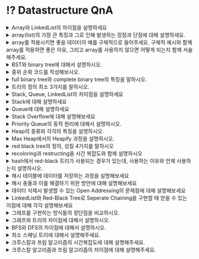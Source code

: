 # ⁉️ Datastructure QnA

<details>
<summary>Array와 LinkedList의 차이점을 설명하세요</summary>
<div markdown="2">       
먼저 원하는 원소에 접근할때 Array는 random access를 지원합니다.

인덱스를 통해 O(1)의 시간복잡도로 접근할 수 있습니다.

반면 Linkedlist는 sequential access를 지원합니다. 원하는 요소에 접근할 때 순차적으로 검색하며 찾아야해서 시간복잡도는 O(n)이 됩니다.

삽입/삭제의 경우 배열은 O(n)의 시간복잡도가 걸리고, 링크트리스트는 O(1)이 소요됩니다.

저장 방식도 배열에서 요소들은 인접한 메모리 위치에 연이어 저장됩니다. 반면 링크트리스트에서는 새로운 요소에 할당된 메모리 위치 주소가 링크트리스트의 이전 요소에 저장됩니다.

배열에서 메모리는 배열이 선언되자마자 compile time에 할당되어 집니다. (정적 메모리 할당)

링크트리스트에서 새로운 노드가 추가될 때 메모리를 runtime에 할당합니다. (동적 메모리 할당)

배열은 stack 섹션에 메모리 할당이 이루어지고 링크트 리스트는 heap 섹션에 메모리 할당이 이루어집니다.
</div>
</details>


<details>
<summary>array(list)의 가장 큰 특징과 그로 인해 발생하는 장점과 단점에 대해 설명하세요.</summary>
<div markdown="2">       

**array**

배열의 가장 큰 특징은 순차적으로 데이터를 저장한다는 점입니다.

데이터에 순서가 있기 때문에 0부터 시작하는 인덱스가 존재하며, 인덱스를 사용해 특정 요소를 찾고 조작이 가능하다는 것이 array의 장점입니다.

반면에 이에 따른 단점도 존재하는데, 순차적으로 존재하는 데이터의 중간에 요소가 삽입되거나 삭제되는 경우 그 뒤의 모든 요소들을 한칸씩 밀거나 당겨줘야하는 단점이 있습니다.

이런 경우 메모리 상에서 이루어지는 작업이 다른 자료구조에 비해 커지기 때문에 배열은 정보가 자주 삭제되거나 추가되는 데이터를 담기에는 적절치 않습니다.

**list**

리스트는 순서대로 저장하는 자료구조입니다.

구현 방식에 따라 크게 array list와 linked list로 나누어집니다.

array list

배열을 이용하여 리스트를 구현한 것을 의미합니다.

따라서 가장 큰 특징은 배열과 같이 순차적으로 데이터를 저장한다는 점입니다.

인덱스를 이용해서 특정 원소에 접근이 빠르다는 장점이 있고 데이터의 추가와 삭제가 느리다는 단점이 있습니다.

또한 리스트의 크기보다 저장할 데이터의 양이 많을 때 메모리의 사이즈를 다시 조정해야하는 문제가 발생합니다. 새로운 메모리를 찾아 복제해야하므로 시간이 오래 걸립니다.

linked list

가장 큰 특징은 각 노드에 다음 노드의 주소를 저장한다는 점입니다.

고정된 크기를 갖지 않기 때문에 동적으로 메모리 사용이 가능합니다. 또한 삽입/삭제 연산 시 O(1)의 시간복잡도를 갖는 장점이 있습니다.

반면에 특정 위치의 데이터를 검색할때 순차적으로 검색하여 찾아야하므로 O(n)의 시간복잡도를 갖는 단점이 있습니다.

</div>
</details>

<details>
<summary>array를 적용시키면 좋을 데이터의 예를 구체적으로 들어주세요. 구체적 예시와 함께 array를 적용하면 좋은 이유, 그리고 array를 사용하지 않으면 어떻게 되는지 함께 서술해주세요.</summary>
<div markdown="2">       

달 별 주식 차트 데이터가 있습니다.

달 별 주식 차트에 대한 데이터는 요소가 중간에 새롭게 추가되거나 삭제되는 정보가 아니며, 날자별로 주식 가격이 차례대로 저장되어야 하는 데이터 입니다.

순서가 중요한 데이터이므로 배열과 같이 순서를 보존해주는 자료구조를 사용하는 것이 좋습니다.

순서가 없는 자료구조를 사용하는 경우에는 날짜별 주식 가격을 확인하기 어렵고, 매번 전체 자료를 읽어 들이고 비교해야 하는 문제가 발생합니다.

</div>
</details>

<details>
<summary>BST와 binary tree에 대해서 설명하시오.</summary>
<div markdown="2">       
binary search tree는 binary tree의 성질을 자식노드를 최대 2개까지 가지는 성질과 트리의 성질을 만족하고, 새로운 정의인 왼쪽 자식 노드에는 자기 자신보다 작은 키값을 오른 쪽은 자기 자신보다 큰 키값을 가지는 노드를 가지는 tree 구조입니다. 이런 성질과 함께 균형 잡힌 트리의 경우에 O(logn)의 시간 복잡도를 가진다. 균형 잡힌 트리를 구성하기 위해서 Red-black tree나 AVL tree를 이용한다.
</div>
</details>


<details>
<summary>중위 순회 코드를 작성해보시오.</summary>
<div markdown="2">       
```def inorder(self, node):
	if self.node == None:
		return
	self.inorder(node.left)
	print(node.key, end= ' ')
	self.inorder(node.right)
```
</div>
</details>


<details>
<summary>full binary tree와 complete binary tree의 특징을 말하시오.</summary>
<div markdown="2">       
full binary tree는 잎새 노드를 제외한 모든 노드가 자식 노드를 2개 아니면 0개 가지고 있다. complete binary tree는 마지막 레벨을 제외한 모든 레벨에서 노드들이 왼쪽 단말 노드부터 꽉 채워진ㄴ 이진트리이다. complete binary tree는 1차원 배열로도 표현이 가능하다.
</div>
</details>

<details>
<summary>트리의 정의 최소 3가지를 말하시오.</summary>
<div markdown="2">       
트리는 사이클을 가지지 않고 노드에서 모든 정점이 연결된 구조를 가지며, 간선의 개수가 노드의 개수-1이다. 또 간선 하나를 자르면 트리가 두 개로 분리된다. 마지막으로 임의의 노드에서 다른 노드로 가는 경로는 유일하다.
</div>
</details>


<details>
<summary>Stack, Queue, LinkedList의 차이점을 설명하세요</summary>
<div markdown="2">       
Stack은 먼저 들어간 데이터가 가장 늦게 나오는 LIFO 구조입니다. Queue는 먼저 들어간 데이터가 먼저 나오는 FIFO 구조입니다. LinkedList는 각각의 데이터가 그 다음 데이터를 가리키는 하나의 참조만 갖는 구조입니다.
</div>
</details>

<details>
<summary>Stack에 대해 설명하세요</summary>
<div markdown="2">       
스택은 LIFO의 원리로 동작하는 선형적인 자료구조입니다. 스택은 데이터를 한쪽으로 삽입하고 삭제하기 때문에 데이터는 들어간 반대 순서로 나오는 특징을 가집니다. 스택의 이러한 특징을 활용하여 “웹 브라우저 뒤로가기”,”후위 표기법 계산”, “수식의 괄호 검사” 을 할 수 있습니다.
</div>
</details>

<details>
<summary>Queue에 대해 설명하세요</summary>
<div markdown="2">       
큐는 FIFO의 원리로 동작하는 자료구조입니다. 큐는 데이터를 한쪽에서 삽입하고 다른 한쪽에서 삭제하기 때문에 데이터가 들어간 순서대로 나오는 특징을 가집니다. 큐의 이러한 특징을 활용하여 “BFS 그래프 탐색”, “CPU 프로세스 스케쥴링” 을 할 수 있습니다
</div>
</details>

<details>
<summary>Stack Overflow에 대해 설명해보세요</summary>
<div markdown="2">       
운영체제의 메모리 영역중 함수의 지역변수, 매개변수가 저장되는 스택영역이 있습니다. 함수가 과도하게 호출되어 스택영역공간이 가득차게 되면 stack overflow가 발생할 수 있습니다.
</div>
</details>

<details>
<summary>Priority Queue의 동작 원리에 대해서 설명하시오.</summary>
<div markdown="2">       
우선순위 큐는 가장 우선순위가 높은 데이터를 먼저 꺼내기 위해 고안된 자료구조입니다. 우선순위 큐를 구현하기 위해서 힙으로 구현하는 것이 가장 효율적입니다. 따라서 힙에 대해 설명드리면 힙은 완전 이진 트리의 일종으로 루트 노드의 값이 최대면 최대힙, 최소면 최소힙으로 표현합니다. 힙의 이러한 특징으로 힙의 루트노드를 꺼낸다면 우선순위 큐의 목적인 우선순위가 가장 높은 데이터를 얻을 수 있는 것입니다. 힙은 모든 노드가 자신의 자식 노드보다 우선순위가 높다는 성질을 가지고 있어 이 성질을 통해 삽입과 삭제 연산 모두 O(logN)의 시간복잡도를 가지게 되는데 이는 배열, 연결리스트로 구현한 우선순위 큐보다 효율적입니다.
</div>
</details>

<details>
<summary>Heap의 종류와 각각의 특징을 설명하시오.</summary>
<div markdown="2">       
힙의 종류에는 최소힙과 최대힙이 있습니다. 최소힙은 부모 노드의  키 값이 자식 노드의 키 값보다 작거나 같은 완전 이진 트리입니다. 따라서 루트 노드가 가장 작은 값을 가지게 됩니다. 이와 반대로 최대힙은 부모 노드의 키 값이 자식 노드의 키 값보다 크거나 같은 완전 이진 트리입니다. 따라서 루트 노드가 가장 큰 값을 가지게 됩니다.
</div>
</details>

<details>
<summary>Max Heap에서의 Heapify 과정을 설명하시오.</summary>
<div markdown="2">       
원소 삽입 과정을 예로 들면 먼저 가장 말단의 노드에 원소를 삽입합니다. 다음 부모 노드와 비교해서 자식 노드가 크다면 교환하고 작다면 해당 부분에서 정지해 Heapify가 완료됩니다.  이런 로직을 최대힙의 성질을 만족할 때까지 반복합니다.
원소 삭제 과정에서는 먼저 루트 노드를 삭제하고 마지막 원소를 루트로 이동 후에 큰 값을 가진 자식과 위치를 교환해 가며 힙 구조를 완성시킵니다.
</div>
</details>


<details>
<summary>red black tree의 정의, 성질 4가지를 말하시오</summary>
<div markdown="2">       
red black tree는 다음 네가지의 조건을 만족해야한다. 루트 노드의 색깔은 검정이다(root property). 모든 leaf노드는 검정이다(external property). 빨강노드의 자식은 반드시 검정이다(internal property). 마지막으로 리프노드에서 루트 노드까지 가는 경로에서 만나는 블랙 노드의 개수는 같다.(depth property)
</div>
</details>

<details>
<summary>recoloring과 restructing을 시간 복잡도와 함께 설명하시오</summary>
<div markdown="2">       
restructing은 부모의 형제 노드가 검정색일 때 수행한다. restructing은 삽입된 노드, 부모 노드, 조부모 노드 이 세가지를 정렬하고 bst 성질에 맞게 트리구조로 바꾼 뒤에 중간 값을 루트로 달고 검정색으로 칠한뒤 나머지 노드는 빨강색으로 칠한다. 삽입을 하기 위해서 위치를 검색하는 시간 복잡도가 O(logn)이고 삽입과 정렬 모두 상수 시간이 들어서 최종적으로 restructing은 O(logn)의 시간 복잡도를 가진다. 
recoloring은 부모의 형제 노드의 색깔이 빨강색일때 진행한다. 부모와 부모의 형제의 색깔을 검정으로 만들어주고 삽입된 노드의 부모의 부모는 빨강색으로 바꾼다. 만약 부모가 root node라면 부모의 부모 색깔은 검정이 되고, 만약에 어떤 트리의 일부분인 서브트리라면 부모의 형제 색깔을 보고 restructing이나 recoloring을 다시 수행한다. 이에 따른 시간 복잡도는 restructing과 마찬가지로 insert해줄 위치를 찾는데 O(logn)시간이 걸리며 색깔만 바꿔주는데 상수시간이 걸려 최종적인 recoloring의 시간 복잡도는 O(logn)이다.
</div>
</details>

<details>
<summary>hash에서 red-black 트리가 사용되는 경우가 있는데, 사용하는 이유와 언제 사용하는지 설명하시오.</summary>
<div markdown="2">       
hash의 seperate chaining을 할 때, red-black tree로 링크드 리스트를 대체할 때가 있다. threshold가 8이상인 경우에 chaining하는 부분을  red-black tree로 구성하는 것이다. 그 이유는 링크드 리스트의 경우 검색의 시간 복잡도가 O(n)인데, red-black tree로 치환하게 되면 O(logn)으로 해시 충돌 시 더 빠른 검색을 보장하기 때문이다.
</div>
</details>



<details>
<summary>해시 테이블에 데이터를 저장하는 과정을 설명해보세요</summary>
<div markdown="2">       
해시 테이블은 배열로 이루어져있고 key-value 쌍의 데이터를 저장하는 자료구조입니다.

해시 함수를 통해 데이터의 key값으로 해시값을 얻을 수 있습니다. 이렇게 얻은 데이터의 해시값은 해시 bucket의 index로 사용되고, 해당 index에 데이터가 저장됩니다.
</div>
</details>

<details>
<summary>해시 충돌과 이를 해결하기 위한 방안에 대해 설명해보세요</summary>
<div markdown="2">       
해시 충돌을 설명하기전에 해시 함수에 대해 알아야 합니다.

해시 함수는 임의 크기의 데이터를 고정 크기의 값으로 매핑하는데 사용되는 함수입니다. 임의 크기의 데이터를 고정 크기의 해시값으로 변환하는 과정에서 서로 다른 데이터가 동일한 해시값을 갖는 해시 충돌이 발생할 수 있습니다.

해시 충돌을 해결하는데에 Open Addressing, Seperate Chaining 방식이 사용됩니다.

Open Addressing은 해시 충돌이 발생하면 비어있는 bucket을 찾아 데이터를 삽입하는 방식입니다. 비어있는 bucket을 찾는 방식에는 linear probing, quadratic probing, double hashing 이 있습니다.

linear probing은 해시 충돌이 발생한 위치로부터 고정폭만큼 이동하면서 비어있는 bucket을 찾는 방식입니다. quadratic probing은 해시 충돌이 발생한 위치로부터 n^2 만큼 이동하면서 비어있는 bucket을 찾는 방식입니다. 마지막으로 double hashing 방식은 데이터의 해시값을 다른 해시 함수로 해싱하여 비어있는 bucket을 찾는 방식입니다.

Seperate Chaining은 해시 bucket을 LinkedList를 가리키는 포인터로 구성하여 해시 충돌 발생시 해당 bucket의 LinkedList에 데이터를 추가하는 방식입니다.

특정 버킷에 해당하는 LinkedList의 데이터가 8개가 되면 Red Black Tree로 구조를 변경합니다. 그 이유는 데이터가 많아지면 LinkedList 의 탐색 속도가 느려지기 때문입니다.

데이터가 6개로 줄어들면 다시 LinkedList로 구조를 변경합니다. 그 이유는 Red black Tree를 사용하므로써 가질 수 있는 속도 측면의 이점이 크지 않고, 오히려 메모리 소요가 더 크기 때문입니다.
</div>
</details>

<details>
<summary>데이터 삭제시 발생할 수 있는 Open Addressing의 문제점에 대해 설명해보세요</summary>
<div markdown="2">       
Open Addressing 의 타겟 데이터 탐색 알고리즘은 다음과 같습니다. 현재 방문한 버킷이 비어있다면 탐색을 종료하고, 비어있지 않을 경우 버킷속 데이터가 타겟 데이터와 동일한지 확인합니다.

이러한 Open Addressing의 탐색 방식으로 인해 삭제하고자 하는 데이터를 찾는 과정에서 빈 버킷을 만나면 탐색이 종료되는 문제가 나타날 수 있습니다.

이 문제를 해결하기 위해 삭제된 버킷에 dummy node를 채우거나 flag를 활용하여 탐색 과정에서 빈 버킷을 만나더라도 탐색을 이어가도록 할 수 있습니다
</div>
</details>


<details>
<summary>LinkedList와 Red-Black Tree로 Seperate Chaining을 구현할 때 얻을 수 있는 이점에 대해 각각 설명해보세요</summary>
<div markdown="2">       
Seperate Chaining 방식을 따르는 해시 테이블에서 해싱 충돌이 발생한 데이터가 8개 되면 LinkedList에서 Red Black Tree로 구조를 변경합니다.

데이터의 개수가 많을 수록 O(N)의 시간복잡도를 가진 LinkedList의 탐색 속도는 느려지지만, Red Black Tree는 O(logN)으로 비교적 준수한 탐색 속도를 가집니다.

해시 출돌이 발생한 데이터가 6개로 줄어들면 Red Black Tree에서 LinkedLisf로 구조를 변경합니다.

데이터 개수가 6개 정도이면 Red Black Tree를 사용하므로써 가질 수 있는 속도 측면의 이점이 그리 크지 않고, 오히려 메모리 소요가 크기 때문에 LinkedList로 구조를 변경합니다.
</div>
</details>





<details>
<summary>그래프를 구현하는 방식들의 장단점을 비교하시오.</summary>
<div markdown="2">       
그래프를 구현하는 방식에는 인접행렬로 구현하는 방법과 인접리스트로 구현하는 방법이 있습니다. 먼저 인접행렬은 2차원 배열로 그래프의 연결 관계를 모두 표현하는 방법입니다. 따라서 배열의 위치를 확인하면 두 점에 대한 연결 정보를 조회할 때 0(1)의 시간복잡도면 가능하다는 장점이 있지만 인접한 노드를 찾기 위해서는 모든 노드를 전부 순회해야하고 정점의 개수가 n개인 그래프는 간선의 수와 무관하게 항상 n^2의 메모리 공간이 필요하다는 단점이 있습니다.
다음으로 인접리스트는 각각의 정점에 인접한 정점들을 리스트로 표시하는 방법입니다. 필요한 만큼의 공간만 사용하기 때문에 인접행렬에 비해 공간의 낭비가 적고 정점들의 연결 정보를 탐색할 때 간선의 개수를 n개라고 했을때 O(n)의 시간이면 가능하다는 장점이 있지만 특정 두점이 연결되었는지 확인하려면 인접행렬에 비해 시간이 오래 걸린다는 단점이 있습니다.
</div>
</details>

<details>
<summary>그래프와 트리의 차이점에 대해서 설명하시오.</summary>
<div markdown="2">       
첫번째로 트리는 두 개의 정점 사이에 하나의 경로만 존재하는 반면 그래프는 노드 사이에 단방향 및 양방향 경로를 가질 수 있습니다. 두번쨰로 그래프에는 루프와 자체 루프가 있을 수 있지만 트리에는 루프와 자체 루프가 있을 수 없습니다. 세번째, 트리에는 계층적 구조가 있고 그래프는 네트워크 모델입니다.
</div>
</details>


<details>
<summary>BFS와 DFS의 차이점에 대해서 설명하시오.</summary>
<div markdown="2">       
DFS는 깊이 우선 탐색으로 탐색 노드의 인접 노드의 자식들을 모두 탐색하고, 다시 돌아와서 탐색 노드의 다른 인접 노드 자식들을 모드 탐색하는 방법으로 스택이나 재귀함수로 구현할 수 있습니다.
반면 BFS는 너비 우선 탐색으로 탐색 노드의 인접한 노드를 먼저 탐색하는 방법으로 큐를 이용해서 구현합니다.
두 방식 모두 조건 내의 모든 노드를 검색한다라면 인접 리스트로 구현하면 O(V+E), 인접 행렬로 구현하면 O(V^2)로 시간 복잡도는 동일합니다.
</div>
</details>

<details>
<summary>최소 스패닝 트리에 대해서 설명해주세요.</summary>
<div markdown="2">       
그래프의 스패닝 트리 중 가선의 가중치(edge weight) 값이 최소인 스패닝 트리를 최소 스패닝 트리라고 합니다.

스패닝 트리란 그래프의 모든 정점이 사이클없이 연결된 형퇴를 말합니다.

크루스칼과 프림을 통해서 MST를 구현할 수 있습니다.
</div>
</details>


<details>
<summary>크루스칼과 프림 알고리즘의 시간복잡도에 대해 설명해주세요.</summary>
<div markdown="2">     

크루스칼의 경우 그래프의 간선들을 오름차순으로 정렬하여 가장 낮은 가중치의 간선부터 차례로 MST 집합에 추가하는 그리디 알고리즘 방식을 사용합니다.

`union-find`를 이용해서 사이클이 생성여부를 확인하면(추가하고자 하는 간선의 양 끝 정점이 같은 집합에 속해있는지  확인) 크루스칼 알고리즘의 시간 복잡도는 간선들을 정렬하는 시간에 좌우됩니다. 퀵 정렬을 사용해서 정렬한다면 `O(ElogE)` 의 시간복잡도를 가지게 됩니다.

프림의 경우는 시작 정점부터 인접한 간선들 중 낮은 가중치를 선택해가며 단계적으로 트리를 확장해가는 방식입니다.

모든 노드에 대해 탐색을 진행하므로 `O(V)` 입니다. 우선순위 큐(힙)을 사용하여 매 노드마다 최소 간선을 찾는 시간은 `O(logV)` 걸립니다. 따라서 탐색과정에는 `O(VlogV)`가 소요됩니다.

노드의 인접 간선을 찾는 시간은 `O(E)` 이 걸리고, 각 간선에 대해 힙을 업데이트해주는 과정에 `O(logV)` 가 걸려 우선순위 큐 구성에 `O(ElogV)` 의 시간복잡도가 소요됩니다. 따라서 `O(VlogV+ElogV)` = `O((V+E)logV)` 로 `O(ElogV)` 가 됩니다.

(∵E가 일반적으로 V보다 크기 때문)

만약 우선순위 큐가 아닌 배열로 구성한다면, 각 정점에 최소 간선을 찾는 탐색과정에 `O(V^2)` 이 걸리고, 탐색 결과를 기반으로 인접한 간선을 찾아 배열에 넣어주면 되므로 `O(E*1)` 이 소요됩니다. 따라서 시간복잡도는 `(O(V^2)`이 됩니다.

</div>
</details>

<details>
<summary>크루스칼 알고리즘과 프림 알고리즘의 차이점에 대해 설명해주세요.</summary>
<div markdown="2">       
크루스칼은 간선 위주의 알고리즘이고, 프림은 정점 위주의 알고리즘 입니다.

크루스칼의 경우 그래프의 간선들을 오름차순으로 정렬하여 가장 낮은 가중치의 간선부터 차례로 MST 집합에 추가하는 그리디 알고리즘을 사용하는 방식이고,

프림의 경우는 시작 정점부터 인접한 간선들 중 낮은 가중치를 선택해가며 단계적으로 트리를 확장해가는 방식입니다.

간선의 개수가 적은 경우에는 크루스칼을 간선의 개수가 많은 경우네는 프림 알고리즘을 사용하는 것이 좋습니다.
</div>
</details>